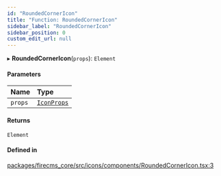 ```yaml
---
id: "RoundedCornerIcon"
title: "Function: RoundedCornerIcon"
sidebar_label: "RoundedCornerIcon"
sidebar_position: 0
custom_edit_url: null
---
```


▸ **RoundedCornerIcon**(`props`): `Element`

#### Parameters

| Name | Type |
| :------ | :------ |
| `props` | [`IconProps`](../types/IconProps.md) |

#### Returns

`Element`

#### Defined in

[packages/firecms_core/src/icons/components/RoundedCornerIcon.tsx:3](https://github.com/FireCMSco/firecms/blob/d45f3739/packages/firecms_core/src/icons/components/RoundedCornerIcon.tsx#L3)
